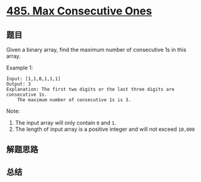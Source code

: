 # [485. Max Consecutive Ones](https://leetcode.com/problems/max-consecutive-ones/)

## 题目
Given a binary array, find the maximum number of consecutive 1s in this array.

Example 1:
```
Input: [1,1,0,1,1,1]
Output: 3
Explanation: The first two digits or the last three digits are consecutive 1s.
    The maximum number of consecutive 1s is 3.
```
Note:
1. The input array will only contain `0` and `1`.
1. The length of input array is a positive integer and will not exceed `10,000`

## 解题思路


## 总结


